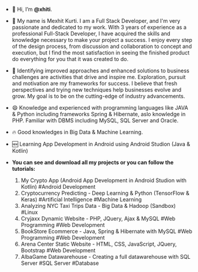 - 👋 Hi, I’m **@xhiti**.

- 👨 My name is Mexhit Kurti. I am a Full Stack Developer, and I'm very passionate and dedicated to my work. 
With 3 years of experience as a professional Full-Stack Developer, I have acquired the skills and knowledge necessary to make your project a success. 
I enjoy every step of the design process, from discussion and collaboration to concept and execution, but I find the most satisfaction in seeing the finished product do everything for you that it was created to do.

- 🎯 Identifying improved approaches and enhanced solutions to business challenges are activities that drive and inspire me. 
Exploration, pursuit and motivation are my frameworks for success. I believe that fresh perspectives and trying new techniques help businesses evolve and grow. 
My goal is to be on the cutting-edge of industry advancements.

- 😄 Knowledge and experienced with programming languages like JAVA & Python including frameworks Spring & Hibernate, aslo knowledge in PHP.
Familiar with DBMS including MySQL, SQL Server and Oracle.

- 🔥 Good knowledges in Big Data & Machine Learning. 

- 🆕 Learning App Development in Android using Android Studion (Java & Kotlin)

- **You can see and download all my projects or you can follow the tutorials:**
  1. My Crypto App (Android App Development in Android Studion with Kotlin)  #Android Development
  2. Cryptocurrency Predicting - Deep Learning & Python (TensorFlow & Keras) #Artificial Intelligence #Machine Learning
  3. Analyzing NYC Taxi Trips Data - Big Data & Hadoop (Sandbox) #Linux
  4. Cryjaxx Dynamic Website - PHP, JQuery, Ajax & MySQL #Web Programming #Web Development
  5. BookStore Ecommerce - Java, Spring & Hibernate with MySQL  #Web Programming #Web Development
  6. Arena Center Static Website - HTML, CSS, JavaScript, JQuery, Bootstrap #Web Development
  7. AlbaGame Datawarehouse - Creating a full datawarehouse with SQL Server #SQL Server #Database

<!---
xhiti/xhiti is a ✨ special ✨ repository because its `README.md` (this file) appears on your GitHub profile.
You can click the Preview link to take a look at your changes.
--->

